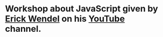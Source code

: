 # Workshop about JavaScript given by [Erick Wendel](https://github.com/ErickWendel) on his [YouTube](https://www.youtube.com/c/ErickWendelTreinamentos/featured) channel.